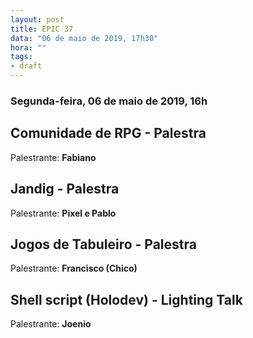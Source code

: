 ```yaml
---
layout: post
title: EPIC 37
data: "06 de maio de 2019, 17h30"
hora: ""
tags:
- draft
---
```



### Segunda-feira, 06 de maio de 2019, 16h

## Comunidade de RPG - Palestra
Palestrante: **Fabiano**

## Jandig - Palestra
Palestrante: **Pixel e Pablo**

## Jogos de Tabuleiro - Palestra
Palestrante: **Francisco (Chico)**

## Shell script (Holodev) - Lighting Talk
Palestrante: **Joenio**